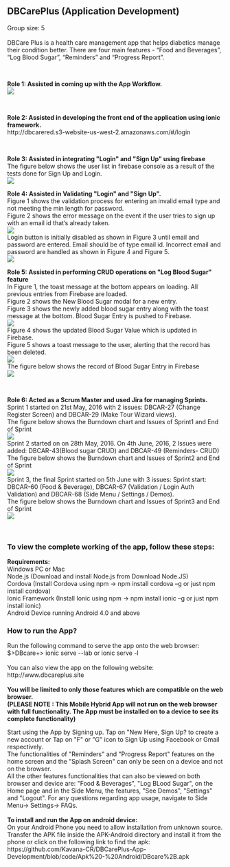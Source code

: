 <h2> DBCarePlus (Application Development) </h2>
<p> Group size: 5 <br><br>
DBCare Plus is a health care management app that helps diabetics manage their condition better. There are four main features - “Food and Beverages”, “Log Blood Sugar”, “Reminders” and “Progress Report”. </p> <br>
<p> <b> Role 1: Assisted in coming up with the App Workflow. </b> <br>
<img src="https://github.com/Kavana-CR/DBCarePlus-App-Development/blob/code/AppFlow.PNG"> </p> <br>
<p> <b> Role 2: Assisted in developing the front end of the application using ionic framework. </b> <br>
http://dbcarered.s3-website-us-west-2.amazonaws.com/#/login </p> <br> 
<p> <b> Role 3: Assisted in integrating "Login" and "Sign Up" using firebase </b> <br>
The figure below shows the user list in firebase console as a result of the tests done for Sign Up and Login. <br>
<img src="https://github.com/Kavana-CR/DBCarePlus-App-Development/blob/code/firebase-userslist.png"> </p>
<p> <b> Role 4: Assisted in Validating "Login" and "Sign Up". </b> <br>
Figure 1 shows the validation process for entering an invalid email type and not meeting the min length for password. <br>
Figure 2 shows the error message on the event if the user tries to sign up with an email id that’s already taken. <br>
<img src="https://github.com/Kavana-CR/DBCarePlus-App-Development/blob/code/SignUp%20validation.PNG"> <br>
Login button is initially disabled as shown in Figure 3 until email and password are entered. Email should be of type email id. Incorrect email and password are handled as shown in Figure 4 and Figure 5. <br>
<img src="https://github.com/Kavana-CR/DBCarePlus-App-Development/blob/code/Login%20Validation.PNG"> <br> </p>
<p> <b> Role 5: Assisted in performing CRUD operations on "Log Blood Sugar" feature </b> <br>
In Figure 1, the toast message at the bottom appears on loading. All previous entries from Firebase are loaded. <br>
Figure 2 shows the New Blood Sugar modal for a new entry. <br>
Figure 3 shows the newly added blood sugar entry along with the toast message at the bottom. Blood Sugar Entry is pushed to Firebase. <br>
<img src="https://github.com/Kavana-CR/DBCarePlus-App-Development/blob/code/LoadAdd.PNG"> <br>
Figure 4 shows the updated Blood Sugar Value which is updated in Firebase. <br>
Figure 5 shows a toast message to the user, alerting that the record has been deleted. <br>
<img src="https://github.com/Kavana-CR/DBCarePlus-App-Development/blob/code/UpdateDelete.PNG"> <br>
The figure below shows the record of Blood Sugar Entry in Firebase <br>
<img src="https://github.com/Kavana-CR/DBCarePlus-App-Development/blob/code/BloodLog-Firebase.png"> </p> <br>
<p> <b> Role 6: Acted as a Scrum Master and used Jira for managing Sprints. </b> <br>
Sprint 1 started on 21st May, 2016 with 2 issues: DBCAR-27 (Change Register Screen) and DBCAR-29 (Make Tour Wizard views). <br>
The figure below shows the Burndown chart and Issues of Sprint1 and End of Sprint <br>
<img src="https://github.com/Kavana-CR/DBCarePlus-App-Development/blob/code/Jiraburndown-sprint1.PNG"> <br>
Sprint 2 started on on 28th May, 2016. On 4th June, 2016, 2 Issues were added: DBCAR-43(Blood sugar CRUD) and DBCAR-49 (Reminders- CRUD)
The figure below shows the Burndown chart and Issues of Sprint2 and End of Sprint <br>
<img src="https://github.com/Kavana-CR/DBCarePlus-App-Development/blob/code/Jira-SPrint2.PNG"> <br>
Sprint 3, the final Sprint started on 5th June with 3 issues: Sprint start: DBCAR-60 (Food & Beverage), DBCAR-67 (Validation / Login Auth Validation) and DBCAR-68 (Side Menu / Settings / Demos). <br>
The figure below shows the Burndown chart and Issues of Sprint3 and End of Sprint <br>
<img src="https://github.com/Kavana-CR/DBCarePlus-App-Development/blob/code/Jira-Sprint3.PNG"> </p> <br>
<h3> To view the complete working of the app, follow these steps: </h3>
<p> <b>Requirements:</b> <br>
Windows PC or Mac <br>
Node.js (Download and install Node.js from Download Node.JS) <br>
Cordova (Install Cordova using npm -> npm install cordova –g or just npm install cordova) <br>
Ionic Framework (Install Ionic using npm -> npm install ionic –g or just npm install ionic) <br>
Android Device running Android 4.0 and above <br> </p>
<p> <h3> How to run the App? </h3>
Run the following command to serve the app onto the web browser: <br>
$>DBcare+> ionic serve --lab or ionic serve -l <br><br>
You can also view the app on the following website:<br>
http://www.dbcareplus.site <br><br>
<b>You will be limited to only those features which are compatible on the web browser.<br>
(PLEASE NOTE : This Mobile Hybrid App will not run on the web browser with full functionality. The App must be installed on to a device to see its complete functionality) </b> </p> 
<p> Start using the App by Signing up. Tap on "New Here, Sign Up? to create a new account or Tap on "F" or "G" icon to Sign Up using Facebook or Gmail respectively. <br>
The functionalities of "Reminders" and "Progress Report" features on the home screen and the "Splash Screen" can only be seen on a device and not on the browser. <br>
All the other features functionalities that can also be viewed on both browser and device are: "Food & Beverages", "Log BLood Sugar", on the Home page and in the Side Menu, the features, "See Demos", "Settings" and "Logout". For any questions regarding app usage, navigate to Side Menu-> Settings-> FAQs. <br> <br>
<b> To install and run the App on android device: </b> <br>
On your Android Phone you need to allow installation from unknown source. Transfer the APK file inside the APK-Android directory and install it from the phone or click on the following link to find the apk: <br>
https://github.com/Kavana-CR/DBCarePlus-App-Development/blob/code/Apk%20-%20Android/DBcare%2B.apk</p>



